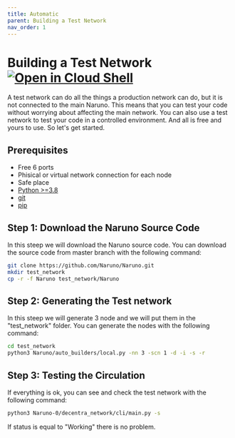 ```yaml
---
title: Automatic
parent: Building a Test Network
nav_order: 1
---
```


# Building a Test Network [![Open in Cloud Shell](https://img.shields.io/badge/Open%20in%20Cloud%20Shell-Tutorial-5ec205)](https://ssh.cloud.google.com/cloudshell/open?shellonly=true&cloudshell_git_repo=https://github.com/Naruno/Naruno&cloudshell_tutorial=docs/building_test_network/automatic.md)
A test network can do all the things a production network can do, but it is not connected to the main Naruno. This means that you can test your code without worrying about affecting the main network. You can also use a test network to test your code in a controlled environment. And all is free and yours to use. So let's get started.

## Prerequisites
- Free 6 ports
- Phisical or virtual network connection for each node
- Safe place
- [Python >=3.8](https://www.python.org/downloads/)
- [git](https://git-scm.com/downloads)
- [pip](https://pip.pypa.io/en/stable/installing/)

## Step 1: Download the Naruno Source Code
In this steep we will download the Naruno source code. You can download the source code from master branch with the following command:
```bash
git clone https://github.com/Naruno/Naruno.git
mkdir test_network 
cp -r -f Naruno test_network/Naruno
```

## Step 2: Generating the Test network
In this steep we will generate 3 node and we will put them in the "test_network" folder. You can generate the nodes with the following command:
```bash
cd test_network
python3 Naruno/auto_builders/local.py -nn 3 -scn 1 -d -i -s -r
```

## Step 3: Testing the Circulation
If everything is ok, you can see and check the test network with the following command:

```bash
python3 Naruno-0/decentra_network/cli/main.py -s
```

If status is equal to "Working" there is no problem.